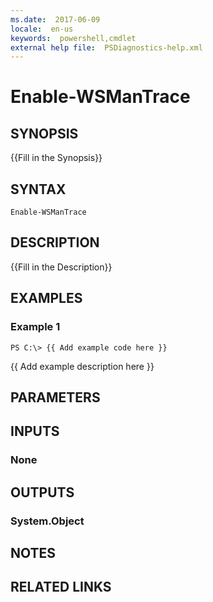 ```yaml
---
ms.date:  2017-06-09
locale:  en-us
keywords:  powershell,cmdlet
external help file:  PSDiagnostics-help.xml
---
```


# Enable-WSManTrace

## SYNOPSIS
{{Fill in the Synopsis}}

## SYNTAX

```
Enable-WSManTrace
```

## DESCRIPTION
{{Fill in the Description}}

## EXAMPLES

### Example 1
```
PS C:\> {{ Add example code here }}
```

{{ Add example description here }}

## PARAMETERS

## INPUTS

### None


## OUTPUTS

### System.Object

## NOTES

## RELATED LINKS

